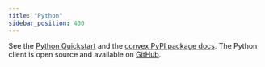 ```yaml
---
title: "Python"
sidebar_position: 400
---
```


See the [Python Quickstart](/quickstart/python.mdx) and the
<a href="https://pypi.org/project/convex/" target="_blank">convex PyPI package
docs</a>. The Python client is open source and available on
[GitHub](https://github.com/get-convex/convex-py).
